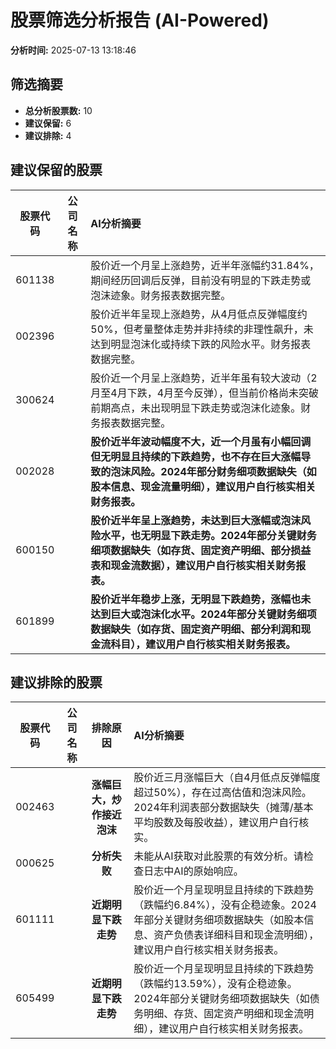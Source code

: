 # 股票筛选分析报告 (AI-Powered)

**分析时间:** 2025-07-13 13:18:46

## 筛选摘要

- **总分析股票数:** 10
- **建议保留:** 6
- **建议排除:** 4

## 建议保留的股票

| 股票代码 | 公司名称 | AI分析摘要 |
|:---:|:---:|:---|
| 601138 |  | 股价近一个月呈上涨趋势，近半年涨幅约31.84%，期间经历回调后反弹，目前没有明显的下跌走势或泡沫迹象。财务报表数据完整。 |
| 002396 |  | 股价近半年呈现上涨趋势，从4月低点反弹幅度约50%，但考量整体走势并非持续的非理性飙升，未达到明显泡沫化或持续下跌的风险水平。财务报表数据完整。 |
| 300624 |  | 股价近一个月呈上涨趋势，近半年虽有较大波动（2月至4月下跌，4月至今反弹），但当前价格尚未突破前期高点，未出现明显下跌走势或泡沫化迹象。财务报表数据完整。 |
| 002028 |  | **股价近半年波动幅度不大，近一个月虽有小幅回调但无明显且持续的下跌趋势，也不存在巨大涨幅导致的泡沫风险。2024年部分财务细项数据缺失（如股本信息、现金流量明细），建议用户自行核实相关财务报表。** |
| 600150 |  | **股价近半年呈上涨趋势，未达到巨大涨幅或泡沫风险水平，也无明显下跌走势。2024年部分关键财务细项数据缺失（如存货、固定资产明细、部分损益表和现金流数据），建议用户自行核实相关财务报表。** |
| 601899 |  | **股价近半年稳步上涨，无明显下跌趋势，涨幅也未达到巨大或泡沫化水平。2024年部分关键财务细项数据缺失（如存货、固定资产明细、部分利润和现金流科目），建议用户自行核实相关财务报表。** |

## 建议排除的股票

| 股票代码 | 公司名称 | 排除原因 | AI分析摘要 |
|:---:|:---:|:---:|:---|
| 002463 |  | **涨幅巨大，炒作接近泡沫** | 股价近三月涨幅巨大（自4月低点反弹幅度超过50%），存在过高估值和泡沫风险。2024年利润表部分数据缺失（摊薄/基本平均股数及每股收益），建议用户自行核实。 |
| 000625 |  | **分析失败** | 未能从AI获取对此股票的有效分析。请检查日志中AI的原始响应。 |
| 601111 |  | **近期明显下跌走势** | 股价近一个月呈现明显且持续的下跌趋势（跌幅约6.84%），没有企稳迹象。2024年部分关键财务细项数据缺失（如股本信息、资产负债表详细科目和现金流明细），建议用户自行核实相关财务报表。 |
| 605499 |  | **近期明显下跌走势** | 股价近一个月呈现明显且持续的下跌趋势（跌幅约13.59%），没有企稳迹象。2024年部分关键财务细项数据缺失（如债务明细、存货、固定资产明细和现金流明细），建议用户自行核实相关财务报表。 |
